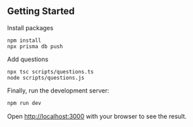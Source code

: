 ## Getting Started

Install packages
```
npm install
npx prisma db push
```

Add questions
```
npx tsc scripts/questions.ts
node scripts/questions.js  
```

Finally, run the development server:

```bash
npm run dev
```

Open [http://localhost:3000](http://localhost:3000) with your browser to see the result.